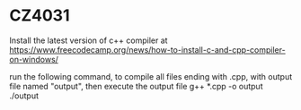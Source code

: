 # CZ4031
Install the latest version of c++ compiler at https://www.freecodecamp.org/news/how-to-install-c-and-cpp-compiler-on-windows/

run the following command, to compile all files ending with .cpp, with output file named "output", then execute the output file
g++ *.cpp -o output
./output